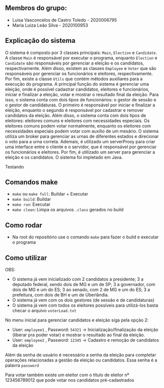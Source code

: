 ## Membros do grupo:
- Luisa Vasconcelos de Castro Toledo - 2020006795
- Maria Luiza Leão Silva - 2020100953

## Explicação do sistema

O sistema é composto por 3 classes principais: `Main`, `Election` e `Candidate`. A classe `Main` é responsável por executar o programa, enquanto `Election` e `Candidate` são responsáveis por gerenciar a eleição e os candidatos, respectivamente. Além disso, existem as classes `Employee` e `Voter` que são responsáveis por gerenciar os funcionários e eleitores, respectivamente. Por fim, existe a classe `Utils` que contém métodos auxiliares para a execução do programa. 
A principal função do sistema é gerenciar uma eleição, onde é possível cadastrar candidatos, eleitores e funcionários, iniciar e finalizar a eleição, votar e mostrar o resultado final da eleição. Para isso, o sistema conta com dois tipos de funcionários: o gestor de sessão e o gestor de candidaturas. O primeiro é responsável por iniciar e finalizar a eleição, enquanto o segundo é responsável por cadastrar e remover candidatos da eleição. Além disso, o sistema conta com dois tipos de eleitores: eleitores comuns e eleitores com necessidades especiais. Os eleitores comuns podem votar normalmente, enquanto os eleitores com necessidades especiais podem votar com auxílio de um mesário.
O sistema utiliza um broker para gerenciar as urnas de diferentes estados e direcionar o voto para a urna correta. Ademais, é utilizado um serverProxy para criar uma interface entre o cliente e o servidor, que é responsável por gerenciar os funcionários e eleitores. Por fim, é utilizado um server para gerenciar a eleição e os candidatos.
O sistema foi impletado em Java.

Testando

## Comandos make

- `make` ou `make full`: Buildar + Executar
- `make build`: Buildar
- `make run`: Executar
- `make clean`: Limpa os arquivos `.class` gerados no build

## Como rodar

- Na root do repositório use o comando `make` para fazer o build e executar o programa

## Como utilizar

OBS:

- O sistema já vem inicializado com 2 candidatos a presidente; 3 a deputado federal, sendo dois de MG e um de SP; 3 a governador, com dois de MG e um do ES; 3 ao senado, com 2 de MG e um do ES; 3 a prefeitura, com dois de BH e um de Uberlândia.
- O sistema já vem com os dois gestores (de sessão e de candidaturas)
- O sistema já vem com todos os eleitores possíveis para utilizá-los basta checar o arquivo `voterLoad.txt`

No menu inicial para gerenciar candidatos e eleição siga pela opção 2:

- User: `employee1` , Password: `54321` -> Inicialização/finalização da eleição (liberar pra poder votar) e mostrar o resultado ao final da eleição.
- User: `employee2` , Password: `12345` -> Cadastro e remoção de candidatos da eleição

Além da senha de usuário é necessário a senha da eleição para completar operações relacionadas a gestão da eleição ou candidatos. Essa senha é a palavra `password`

Para votar também existe um eleitor com o título de eleitor nº 123456789012 que pode votar nos candidatos pré-cadastrados
